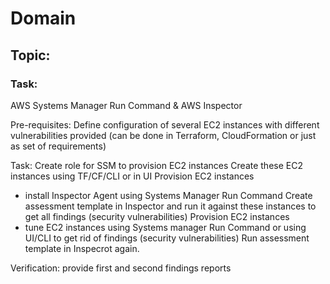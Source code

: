 # Domain

## Topic: 

### Task: 

AWS Systems Manager Run Command & AWS Inspector

Pre-requisites:
Define configuration of several EC2 instances with different vulnerabilities provided (can be done in Terraform, CloudFormation or just as set of requirements)

Task:
Create role for SSM to provision EC2 instances 
Create these EC2 instances using TF/CF/CLI or in UI
Provision EC2 instances 
- install Inspector Agent using Systems Manager Run Command
Create assessment template in Inspector and run it against these instances to get all findings (security vulnerabilities)
Provision EC2 instances
- tune EC2 instances using Systems manager Run Command or using UI/CLI to get rid of findings (security vulnerabilities)
Run assessment template in Inspecrot again.

Verification:
provide first and second findings reports